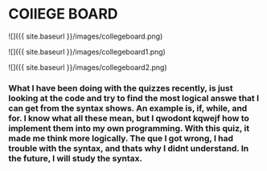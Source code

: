
# COllEGE BOARD
![]({{ site.baseurl }}/images/collegeboard.png)

![]({{ site.baseurl }}/images/collegeboard1.png)

![]({{ site.baseurl }}/images/collegeboard2.png)
### What I have been doing with the quizzes recently, is just looking at the code and try to find the most logical answe that  I can get from the syntax shows. An example is, if, while, and for. I know what all these mean, but I qwodont kqwejf how to implement them into my own programming. With this quiz, it made me think more logically. The que I got wrong, I had trouble with the syntax, and thats why I didnt understand. In the future, I will study the syntax. 